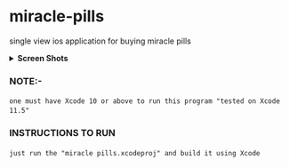 # miracle-pills
single view ios application for buying miracle pills

<details><summary><strong>Screen Shots</strong></summary>
  
![alt text](https://github.com/Arsenic-ATG/miracle-pills/blob/master/screen%20shot/Simulator%20Screen%20Shot%20-%20iPhone%2011%20Pro%20Max%20-%202020-06-30%20at%2015.17.38.png?raw=true)

</details>

### NOTE:- 
```one must have Xcode 10 or above to run this program "tested on Xcode 11.5"```

### INSTRUCTIONS TO RUN 
```just run the "miracle pills.xcodeproj" and build it using Xcode```
